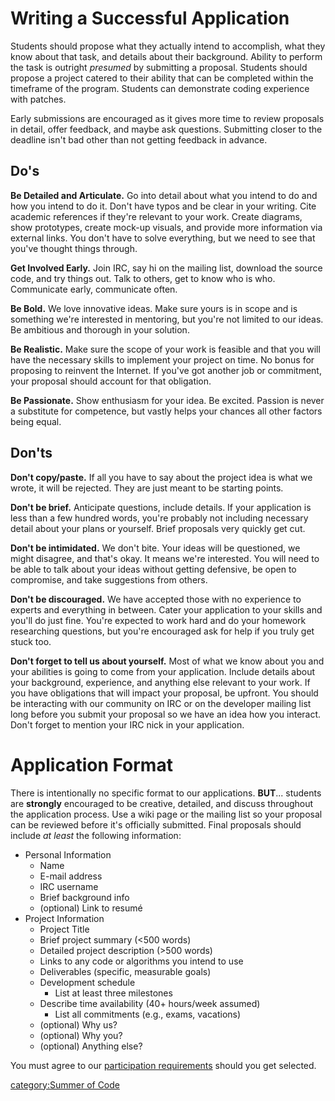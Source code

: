 # Writing a Successful Application

Students should propose what they actually intend to accomplish, what
they know about that task, and details about their background. Ability
to perform the task is outright *presumed* by submitting a proposal.
Students should propose a project catered to their ability that can be
completed within the timeframe of the program. Students can demonstrate
coding experience with patches.

Early submissions are encouraged as it gives more time to review
proposals in detail, offer feedback, and maybe ask questions. Submitting
closer to the deadline isn't bad other than not getting feedback in
advance.

## Do's

**Be Detailed and Articulate.** Go into detail about what you intend to
do and how you intend to do it. Don't have typos and be clear in your
writing. Cite academic references if they're relevant to your work.
Create diagrams, show prototypes, create mock-up visuals, and provide
more information via external links. You don't have to solve everything,
but we need to see that you've thought things through.

**Get Involved Early.** Join IRC, say hi on the mailing list, download
the source code, and try things out. Talk to others, get to know who is
who. Communicate early, communicate often.

**Be Bold.** We love innovative ideas. Make sure yours is in scope and
is something we're interested in mentoring, but you're not limited to
our ideas. Be ambitious and thorough in your solution.

**Be Realistic.** Make sure the scope of your work is feasible and that
you will have the necessary skills to implement your project on time. No
bonus for proposing to reinvent the Internet. If you've got another job
or commitment, your proposal should account for that obligation.

**Be Passionate.** Show enthusiasm for your idea. Be excited. Passion is
never a substitute for competence, but vastly helps your chances all
other factors being equal.

## Don'ts

**Don't copy/paste.** If all you have to say about the project idea is
what we wrote, it will be rejected. They are just meant to be starting
points.

**Don't be brief.** Anticipate questions, include details. If your
application is less than a few hundred words, you're probably not
including necessary detail about your plans or yourself. Brief proposals
very quickly get cut.

**Don't be intimidated.** We don't bite. Your ideas will be questioned,
we might disagree, and that's okay. It means we're interested. You will
need to be able to talk about your ideas without getting defensive, be
open to compromise, and take suggestions from others.

**Don't be discouraged.** We have accepted those with no experience to
experts and everything in between. Cater your application to your skills
and you'll do just fine. You're expected to work hard and do your
homework researching questions, but you're encouraged ask for help if
you truly get stuck too.

**Don't forget to tell us about yourself.** Most of what we know about
you and your abilities is going to come from your application. Include
details about your background, experience, and anything else relevant to
your work. If you have obligations that will impact your proposal, be
upfront. You should be interacting with our community on IRC or on the
developer mailing list long before you submit your proposal so we have
an idea how you interact. Don't forget to mention your IRC nick in your
application.

# Application Format

There is intentionally no specific format to our applications.
**BUT**... students are **strongly** encouraged to be creative,
detailed, and discuss throughout the application process. Use a wiki
page or the mailing list so your proposal can be reviewed before it's
officially submitted. Final proposals should include *at least* the
following information:

-   Personal Information
    -   Name
    -   E-mail address
    -   IRC username
    -   Brief background info
    -   (optional) Link to resumé
-   Project Information
    -   Project Title
    -   Brief project summary (&lt;500 words)
    -   Detailed project description (&gt;500 words)
    -   Links to any code or algorithms you intend to use
    -   Deliverables (specific, measurable goals)
    -   Development schedule
        -   List at least three milestones
    -   Describe time availability (40+ hours/week assumed)
        -   List all commitments (e.g., exams, vacations)
    -   (optional) Why us?
    -   (optional) Why you?
    -   (optional) Anything else?

You must agree to our [participation
requirements](Acceptance.md) should you get
selected.

[category:Summer of Code](category:Summer_of_Code.md)

